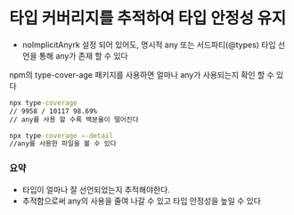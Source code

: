 # 타입 커버리지를 추적하여 타입 안정성 유지

- noImplicitAnyrk 설정 되어 있어도, 명시적 any 또는 서드파티(@types) 타입 선언을 통해 any가 존재 할 수 있다

npm의 type-cover-age 패키지를 사용하면 얼마나 any가 사용되는지 확인 할 수 있다

```cmd
npx type-coverage
// 9958 / 10117 98.69%
// any를 사용 할 수록 백분율이 떨어진다

npx type-coverage --detail
//any를 사용한 파일을 볼 수 있다
```

### 요약

- 타입이 얼마나 잘 선언되었는지 추적해야한다.
- 추적함으로써 any의 사용을 줄여 나갈 수 있고 타입 안정성을 높일 수 있다
